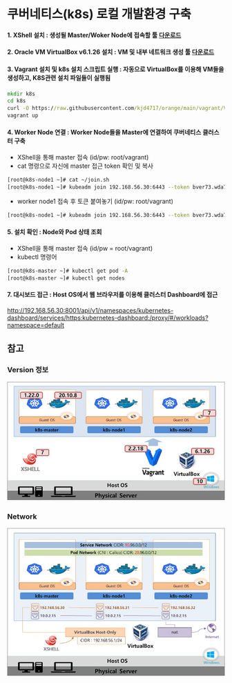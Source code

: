 # 쿠버네티스(k8s) 로컬 개발환경 구축

#### 1. XShell 설치 : 생성될 Master/Woker Node에 접속할 툴 [다운로드](https://www.netsarang.com/en/free-for-home-school/)
#### 2. Oracle VM VirtualBox v6.1.26 설치 : VM 및 내부 네트워크 생성 툴 [다운로드](https://download.virtualbox.org/virtualbox/6.1.26/VirtualBox-6.1.26-145957-Win.exe)
#### 3. Vagrant 설치 및 k8s 설치 스크립트 실행 : 자동으로 VirtualBox를 이용해 VM들을 생성하고, K8S관련 설치 파일들이 실행됨
```bat
mkdir k8s
cd k8s
curl -O https://raw.githubusercontent.com/kjd4717/orange/main/vagrant/Vagrantfile
vagrant up
```
#### 4. Worker Node 연결 : Worker Node들을 Master에 연결하여 쿠버네티스 클러스터 구축
* XShell을 통해 master 접속 (id/pw: root/vagrant)
* cat 명령으로 자신에 master 접근 token 확인 및 복사
```bash
[root@k8s-node1 ~]# cat ~/join.sh
[root@k8s-node1 ~]# kubeadm join 192.168.56.30:6443 --token bver73.wda72kx4afiuhspo --discovery-token-ca-cert-hash sha256:7205b3fd6030e47b74aa11451221ff3c77daa0305aad0bc4a2d3196e69eb42b7
```
* worker node1 접속 후 토큰 붙여놓기 (id/pw: root/vagrant)
```bash
[root@k8s-node1 ~]# kubeadm join 192.168.56.30:6443 --token bver73.wda72kx4afiuhspo --discovery-token-ca-cert-hash sha256:7205b3fd6030e47b74aa11451221ff3c77daa0305aad0bc4a2d3196e69eb42b7
```
#### 5. 설치 확인 : Node와 Pod 상태 조회
* XShell을 통해 master 접속 (id/pw = root/vagrant)
* kubectl 명령어
```bash
[root@k8s-master ~]# kubectl get pod -A
[root@k8s-master ~]# kubectl get nodes
```
#### 7. 대시보드 접근 : Host OS에서 웹 브라우저를 이용해 클러스터 Dashboard에 접근 <br />
http://192.168.56.30:8001/api/v1/namespaces/kubernetes-dashboard/services/https:kubernetes-dashboard:/proxy/#/workloads?namespace=default

## 참고
### Version 정보
![Alt text](https://raw.githubusercontent.com/kjd4717/orange/main/assets/images/version.jpg)

### Network
![Alt text](https://raw.githubusercontent.com/kjd4717/orange/main/assets/images/network.jpg)


